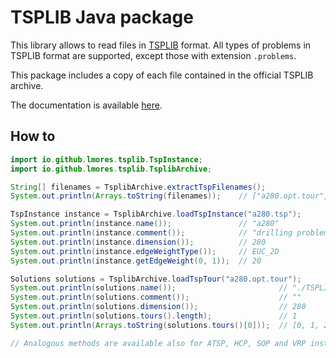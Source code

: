 # TSPLIB Java package

This library allows to read files in [TSPLIB](http://comopt.ifi.uni-heidelberg.de/software/TSPLIB95) format.
All types of problems in TSPLIB format are supported, except those with extension `.problems`.

This package includes a copy of each file contained in the official TSPLIB archive.

The documentation is available [here]( https://javadoc.io/doc/io.github.lmores.tsplib/tsplib).


## How to

```java
import io.github.lmores.tsplib.TspInstance;
import io.github.lmores.tsplib.TsplibArchive;

String[] filenames = TsplibArchive.extractTspFilenames();
System.out.println(Arrays.toString(filenames));    // ["a280.opt.tour", "a280.tsp", "ali535.tsp", ...]

TspInstance instance = TsplibArchive.loadTspInstance("a280.tsp");
System.out.println(instance.name());               // "a280"
System.out.println(instance.comment());            // "drilling problem (Ludwig)"
System.out.println(instance.dimension());          // 280
System.out.println(instance.edgeWeightType());     // EUC_2D
System.out.println(instance.getEdgeWeight(0, 1));  // 20

Solutions solutions = TsplibArchive.loadTspTour("a280.opt.tour");
System.out.println(solutions.name());                       // "./TSPLIB/a280.tsp.optbc.tour"
System.out.println(solutions.comment());                    // ""
System.out.println(solutions.dimension());                  // 280
System.out.println(solutions.tours().length);               // 1
System.out.println(Arrays.toString(solutions.tours()[0]));  // [0, 1, 241, 242, 243, ...]

// Analogous methods are available also for ATSP, HCP, SOP and VRP instances (see the javadoc).
```
